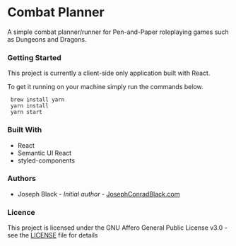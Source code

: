# Combat Planner

A simple combat planner/runner for Pen-and-Paper roleplaying games such as Dungeons and Dragons.

### Getting Started

This project is currently a client-side only application built with React.

To get it running on your machine simply run the commands below.

```
 brew install yarn
 yarn install
 yarn start
```

### Built With

- React
- Semantic UI React
- styled-components

### Authors

- Joseph Black - _Initial author_ - [JosephConradBlack.com](https://josephconradblack.com)

### Licence

This project is licensed under the GNU Affero General Public License v3.0 - see the [LICENSE](LICENSE) file for details
